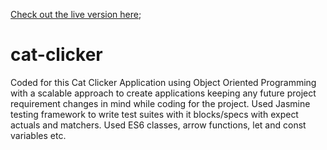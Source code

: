 [Check out the live version here](https://vasudevapitta.github.io/cat-clicker/);
# cat-clicker
Coded for this Cat Clicker Application using Object Oriented Programming with a scalable approach to create applications keeping any future project requirement changes in mind while coding for the project.
Used Jasmine testing framework to write test suites with it blocks/specs with expect actuals and matchers.
Used ES6 classes, arrow functions, let and const variables etc.
